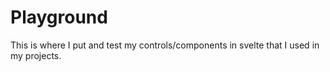 # Playground
This is where I put and test my controls/components in svelte that I used in my projects.
